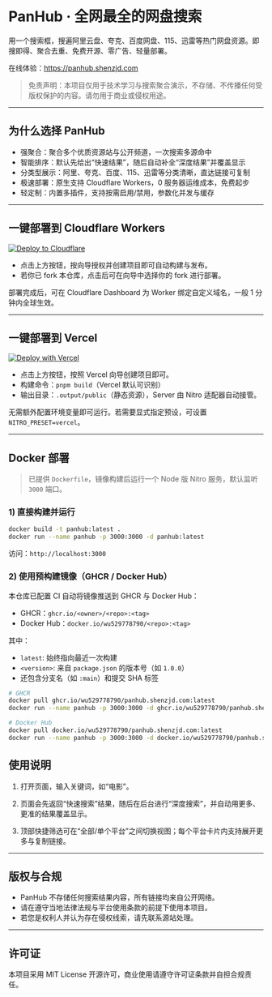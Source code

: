 # PanHub · 全网最全的网盘搜索

用一个搜索框，搜遍阿里云盘、夸克、百度网盘、115、迅雷等热门网盘资源。即搜即得、聚合去重、免费开源、零广告、轻量部署。

在线体验：<https://panhub.shenzjd.com>

> 免责声明：本项目仅用于技术学习与搜索聚合演示，不存储、不传播任何受版权保护的内容。请勿用于商业或侵权用途。

---

## 为什么选择 PanHub

- 强聚合：聚合多个优质资源站与公开频道，一次搜索多源命中
- 智能排序：默认先给出“快速结果”，随后自动补全“深度结果”并覆盖显示
- 分类型展示：阿里、夸克、百度、115、迅雷等分类清晰，直达链接可复制
- 极速部署：原生支持 Cloudflare Workers，0 服务器运维成本，免费起步
- 轻定制：内置多插件，支持按需启用/禁用，参数化并发与缓存

---

## 一键部署到 Cloudflare Workers

[![Deploy to Cloudflare](https://deploy.workers.cloudflare.com/button)](https://deploy.workers.cloudflare.com/?url=https://github.com/wu529778790/panhub.shenzjd.com)

- 点击上方按钮，按向导授权并创建项目即可自动构建与发布。
- 若你已 fork 本仓库，点击后可在向导中选择你的 fork 进行部署。

部署完成后，可在 Cloudflare Dashboard 为 Worker 绑定自定义域名，一般 1 分钟内全球生效。

---

## 一键部署到 Vercel

[![Deploy with Vercel](https://vercel.com/button)](https://vercel.com/new/clone?repository-url=https%3A%2F%2Fgithub.com%2Fwu529778790%2Fpanhub.shenzjd.com&project-name=panhub&repository-name=panhub.shenzjd.com)

- 点击上方按钮，按照 Vercel 向导创建项目即可。
- 构建命令：`pnpm build`（Vercel 默认可识别）
- 输出目录：`.output/public`（静态资源），Server 由 Nitro 适配器自动接管。

无需额外配置环境变量即可运行。若需要显式指定预设，可设置 `NITRO_PRESET=vercel`。

---

## Docker 部署

> 已提供 `Dockerfile`，镜像构建后运行一个 Node 版 Nitro 服务，默认监听 `3000` 端口。

### 1) 直接构建并运行

```bash
docker build -t panhub:latest .
docker run --name panhub -p 3000:3000 -d panhub:latest
```

访问：`http://localhost:3000`

### 2) 使用预构建镜像（GHCR / Docker Hub）

本仓库已配置 CI 自动将镜像推送到 GHCR 与 Docker Hub：

- GHCR：`ghcr.io/<owner>/<repo>:<tag>`
- Docker Hub：`docker.io/wu529778790/<repo>:<tag>`

其中：

- `latest`: 始终指向最近一次构建
- `<version>`: 来自 `package.json` 的版本号（如 `1.0.0`）
- 还包含分支名（如 `:main`）和提交 SHA 标签

```bash
# GHCR
docker pull ghcr.io/wu529778790/panhub.shenzjd.com:latest
docker run --name panhub -p 3000:3000 -d ghcr.io/wu529778790/panhub.shenzjd.com:latest

# Docker Hub
docker pull docker.io/wu529778790/panhub.shenzjd.com:latest
docker run --name panhub -p 3000:3000 -d docker.io/wu529778790/panhub.shenzjd.com:latest
```

## 使用说明

1) 打开页面，输入关键词，如“电影”。

2) 页面会先返回“快速搜索”结果，随后在后台进行“深度搜索”，并自动用更多、更准的结果覆盖显示。

3) 顶部快捷筛选可在“全部/单个平台”之间切换视图；每个平台卡片内支持展开更多与复制链接。

---

## 版权与合规

- PanHub 不存储任何搜索结果内容，所有链接均来自公开网络。
- 请在遵守当地法律法规与平台使用条款的前提下使用本项目。
- 若您是权利人并认为存在侵权线索，请先联系源站处理。

---

## 许可证

本项目采用 MIT License 开源许可，商业使用请遵守许可证条款并自担合规责任。

